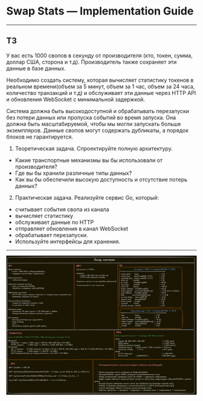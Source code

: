 # Swap Stats — Implementation Guide

--- 
## ТЗ
У вас есть 1000 свопов в секунду от производителя (кто, токен, сумма, доллар США, сторона и т.д).
Производитель также сохраняет эти данные в базе данных.

Необходимо создать систему, которая вычисляет статистику токенов в реальном времени(объем за 5 минут, объем за 1 час, объем за 24 часа, количество транзакций и т.д)
и обслуживает эти данные через HTTP API и обновления WebSocket с минимальной задержкой.

Система должна быть высокодоступной и обрабатывать перезапуски без потери данных или пропуска событий во время запуска.
Она должна быть масштабируемой, чтобы мы могли запускать больше экземпляров.
Данные свопов могут содержать дубликаты, а порядок блоков не гарантируется.

1. Теоретическая задача. Спроектируйте полную архитектуру.
- Какие транспортные механизмы вы бы использовали от производителя?
- Где вы бы хранили различные типы данных?
- Как вы бы обеспечили высокую доступность и отсутствие потерь данных?

2. Практическая задача. Реализуйте сервис Go, который:
- считывает события свопа из канала
- вычисляет статистику
- обслуживает данные по HTTP
- отправляет обновления в канал WebSocket
- обрабатывает перезапуски.
- Используйте интерфейсы для хранения.

---
![img.png](docs/system_design_rus.png)
